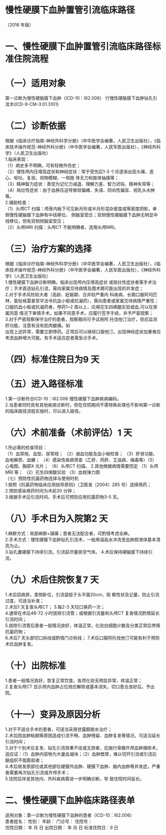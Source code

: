 # 慢性硬膜下血肿置管引流临床路径  
（2016 年版）  
# 一、慢性硬膜下血肿置管引流临床路径标准住院流程  
# （一）适用对象  
第一诊断为慢性硬脑膜下血肿（ICD-10：I62.006） 行慢性硬脑膜下血肿钻孔引流术(ICD-9-CM-3:01.3101)  
# （二）诊断依据  
根据《临床诊疗指南-神经外科学分册》（中华医学会编著，人民卫生出版社），《临床技术操作规范-神经外科分册》（中华医学会编著，人民军医出版社），《神经外科学》（人民卫生出版社）  
1.临床表现：  
（1）病史多不明确，可有轻微外伤史；  
（2）慢性颅内压增高症状和神经症状：常于受伤后1-3 个月逐渐出现头痛、恶心、呕吐、复视、视物模糊、一侧肢 体无力和肢体抽搐等；  
（3）精神智力症状：表现为记忆力减退、理解力差、智力迟钝、精神失常等；  
（4）局灶性症状：由于血肿压迫导致轻偏瘫、失语、同向性偏盲、视乳头水肿等。  
2.辅助检查：  
（1）头颅CT 扫描：颅骨内板下可见新月形或半月形混杂密度或等密度阴影，单侧慢性硬脑膜下血肿有中线移位， 侧脑室受压；双侧慢性硬脑膜下血肿无明显中线移位，但有双侧侧脑室受压；  
（2）头颅MRI 扫描：头颅CT 不能明确者，选用头颅MRI。  
# （三）治疗方案的选择  
根据《临床诊疗指南-神经外科学分册》（中华医学会编著，人民卫生出版社），《临床技术操作规范-神经外科分册》（中华医学会编著，人民军医出版社），《神经外科学》（人民卫生出版社）  
1.慢性硬膜下血肿诊断明确，临床出现颅内压增高症状 或局灶性症状者需手术治疗；手术首选钻孔引流，需向家属交待病情及围术期可能出现的并发症；  
2.对于手术风险较大者（高龄、妊娠期、合并较严重内 科疾病、长期口服阿司匹林、氯吡格雷甚至华法令抗血小板或抗凝药），需向患者或家属交待病情严重性；口服抗血小板或抗凝药者，停药1\~2 周以上，应用花生四烯酸实验或血,可以在家属同意 情况下审慎手术。如果不同意手术，应履行签字手续，并予严密观察；  
3.对于严密观察保守治疗的患者，观察期间可予试用阿 托伐他汀治疗，但应监测肝功能，注意有没有肌肉酸痛。如  
出现上述异常，需要立即停药。正常后可以继续口服他汀。出现神经症状加重者应考虑血肿增大可能，有手术适应症者需急诊手术。  
# （四）标准住院日为9 天  
# （五）进入路径标准  
1.第一诊断符合ICD-10：I62.006 慢性硬膜下血肿疾病编码。  
2.当患者同时具有其他疾病诊断时，但在住院期间不需特殊处理也不影响第一诊断的临床路径流程实施时，可以进入路径。  
# （六）术前准备（术前评估）1 天  
1.所必需的检查项目：  
（1）血常规、血型、尿常规； （2）凝血功能及血小板检查； （3）肝肾功能、血电解质、血糖； （4）感染性疾病筛查（乙肝、丙肝、艾滋病、梅毒等）（5）心电图、胸部X 光片； （6）头颅CT 扫描。 2.其他根据病情需要而定 （1）头颅MRI 等； （2）花生四烯酸实验 （3）血栓弹力图  
（七）预防性抗菌药物选择与使用时机  
1.按照《抗菌药物临床应用指导原则》（卫医发〔2004〕285 号）选择用药；  
2.预防感染用药时间为术前30 分钟；  
3.根据手术后引流时间，手术后可预防应用抗菌药物3-5 天。  
# （八）手术日为入院第2 天  
1.麻醉方式：局部麻醉$+$镇痛；患者无法配合者，可酌情考虑全麻。  
2.手术方式：慢性硬膜下血肿钻孔引流术，一般用温盐水冲洗至血肿腔液体基本清亮为止。  
3.钻孔置硬膜下持续引流。引流前尽量排空气体。 4.术后保持硬脑膜下持续引流。  
# （九）术后住院恢复7 天  
1.术后回病房，患侧卧位，引流袋低于头平面20cm，观 察性状及记量，防止引流过度，可适当补液；  
2.术后1 天复查头颅CT； 3.每2-3 天切口换药一次；  
4.通常在术后48-72 小时拔除引流管；或根据引流量和头颅CT 复查情况酌情延长引流时间；  
5.拔除引流管后患者一般情况良好，体温正常，化验白细胞计数及分类正常后停用抗菌药物；  
6.术后7 天头部切口拆线或酌情门诊拆线； 7.术后口服阿托伐他汀可能有利于预防术后血肿复发。  
# （十）出院标准  
1.患者一般情况良好，恢复正常饮食，各项化验无明显异常，体温正常；  
2.复查头颅CT 显示颅内血肿占位效应解除或基本消失，切口愈合良好后，予出院。  
# （十一）变异及原因分析  
1.对于不适合手术的患者，可适当采用甘露醇脱水治疗；  
2.术后因血肿粘稠等原因造成引流不畅、血肿残留、血肿复发等情况，可适当延长引流时间；  
3.对于个别术后复发、钻孔引流效果不佳或无效者，应施行骨瓣开颅血肿摘除术，适应证：（1）血肿内容物为大量血凝块；（2）血肿壁厚，难以切开引流或引流后脑组织不能膨起者；  
4.术后继发原部位或其他部位硬膜外血肿、硬膜下血肿、脑内血肿等并发症，严重者需要再次钻孔引流或开颅手术；  
5.住院后伴发其他内、外科疾病需进一步明确诊断，导 致住院时间延长。  
# 二、慢性硬膜下血肿临床路径表单  
适用对象：第一诊断为慢性硬膜下血肿的患者（ICD-10：I62.006）  
患者姓名：         性别：      年龄：        门诊号：         住院号：  
住院日期：    年   月   日     出院日期：    年   月   日   标准住院日：9 日  

